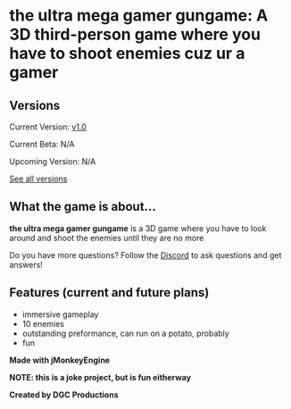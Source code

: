 
# **the ultra mega gamer gungame: A 3D third-person game where you have to shoot enemies cuz ur a gamer**

## **Versions**
Current Version: [v1.0](https://github.com/DGCProductions/the-ultra-mega-gamer-gungame/releases/tag/v1.0)

Current Beta: N/A

Upcoming Version: N/A

[See all versions](https://github.com/DGCProductions/the-ultra-mega-gamer-gungame/releases)

## **What the game is about...**

**the ultra mega gamer gungame** is a 3D game where you have to look around and shoot the enemies until they are no more

Do you have more questions? Follow the [Discord](https://discord.gg/JvyF9Pq) to ask questions and get answers!

## **Features (current and future plans)**
- immersive gameplay
- 10 enemies
- outstanding preformance, can run on a potato, probably
- fun
 
 **Made with jMonkeyEngine**
 
 **NOTE: this is a joke project, but is fun eitherway**
 
 **Created by DGC Productions**
